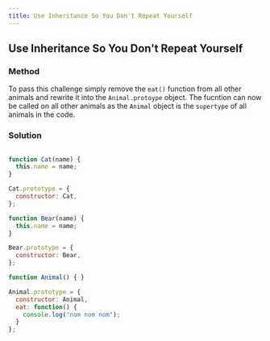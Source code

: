 ```yaml
---
title: Use Inheritance So You Don't Repeat Yourself
---
```

## Use Inheritance So You Don't Repeat Yourself

### Method

To pass this challenge simply remove the `eat()` function from all other animals and rewrite it into the `Animal.protoype` object. The fucntion can now be called on all other animals as the `Animal` object is the `supertype` of all animals in the code.

### Solution 

```javascript

function Cat(name) {
  this.name = name; 
}

Cat.prototype = {
  constructor: Cat, 
};

function Bear(name) {
  this.name = name; 
}

Bear.prototype = {
  constructor: Bear, 
};

function Animal() { }

Animal.prototype = {
  constructor: Animal,
  eat: function() {
    console.log("nom nom nom");
  }
};

```
